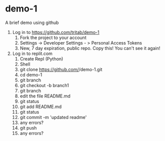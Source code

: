# demo-1

A brief demo using github

1. Log in to https://github.com/tritab/demo-1
    1. Fork the project to your account
    1. Settings -> Developer Settings - > Personal Access Tokens
    1. New, 7 day expiration, public repo. Copy this! You can't see it again!
1. Log in to replit.com
    1. Create Repl (Python)
    1. Shell
    1. git clone https://github.com/<yourname>/demo-1.git
    1. cd demo-1
    1. git branch
    1. git checkout -b branch1
    1. git branch
    1. edit the file README.md
    1. git status
    1. git add README.md
    1. git status
    1. git commit -m 'updated readme'
    1. any errors?
    1. git push
    1. any errors?

